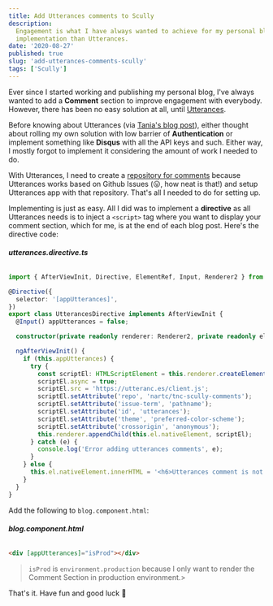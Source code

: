 ```yaml
---
title: Add Utterances comments to Scully
description:
  Engagement is what I have always wanted to achieve for my personal blog and so far, there is no easier
  implementation than Utterances.
date: '2020-08-27'
published: true
slug: 'add-utterances-comments-scully'
tags: ['Scully']
---
```


Ever since I started working and publishing my personal blog, I've always wanted to add a **Comment** section to
improve engagement with everybody. However, there has been no easy solution at all, until [Utterances](https://utteranc.es/).


Before knowing about Utterances (via [Tania's blog post](https://www.taniarascia.com/adding-comments-to-my-blog/)), either thought about rolling my own solution with low barrier of **Authentication** or implement something like
**Disqus** with all the API keys and such. Either way, I mostly forgot to implement it considering the amount of work I needed to do.


With Utterances, I need to create a [repository for comments](https://github.com/nartc/tnc-scully-comments) because
Utterances works based on Github Issues (😛, how neat is that!) and setup Utterances app with that repository. That's
all I needed to do for setting up.


Implementing is just as easy. All I did was to implement a **directive** as all Utterances needs is to inject a
`<script>` tag where you want to display your comment section, which for me, is at the end of each blog post. Here's
the directive code:

###### **utterances.directive.ts**

```ts
import { AfterViewInit, Directive, ElementRef, Input, Renderer2 } from '@angular/core';

@Directive({
  selector: '[appUtterances]',
})
export class UtterancesDirective implements AfterViewInit {
  @Input() appUtterances = false;

  constructor(private readonly renderer: Renderer2, private readonly el: ElementRef) {}

  ngAfterViewInit() {
    if (this.appUtterances) {
      try {
        const scriptEl: HTMLScriptElement = this.renderer.createElement('script');
        scriptEl.async = true;
        scriptEl.src = 'https://utteranc.es/client.js';
        scriptEl.setAttribute('repo', 'nartc/tnc-scully-comments');
        scriptEl.setAttribute('issue-term', 'pathname');
        scriptEl.setAttribute('id', 'utterances');
        scriptEl.setAttribute('theme', 'preferred-color-scheme');
        scriptEl.setAttribute('crossorigin', 'anonymous');
        this.renderer.appendChild(this.el.nativeElement, scriptEl);
      } catch (e) {
        console.log('Error adding utterances comments', e);
      }
    } else {
      this.el.nativeElement.innerHTML = '<h6>Utterances comment is not available in DEV mode</h6>';
    }
  }
}
```

Add the following to `blog.component.html`:

###### **blog.component.html**

```html
<div [appUtterances]="isProd"></div>
```

> `isProd` is `environment.production` because I only want to render the Comment Section in production environment.>

That's it. Have fun and good luck 👋
